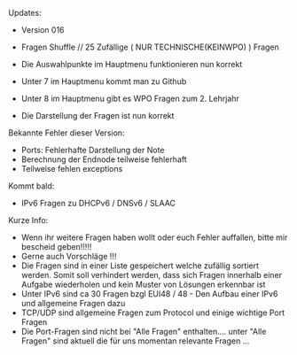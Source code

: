 Updates:

- Version 016

- Fragen Shuffle // 25 Zufällige ( NUR TECHNISCHE(KEINWPO) ) Fragen
- Die Auswahlpunkte im Hauptmenu funktionieren nun korrekt
- Unter 7 im Hauptmenu kommt man zu Github
- Unter 8 im Hauptmenu gibt es WPO Fragen zum 2. Lehrjahr
- Die Darstellung der Fragen ist nun korrekt


Bekannte Fehler dieser Version:

-  Ports: Fehlerhafte Darstellung der Note
-  Berechnung der Endnode teilweise fehlerhaft
-  Teilweise fehlen exceptions


Kommt bald:
- IPv6 Fragen zu DHCPv6 / DNSv6 / SLAAC

Kurze Info:
- Wenn ihr weitere Fragen haben wollt oder euch Fehler auffallen, bitte mir bescheid geben!!!!!
- Gerne auch Vorschläge !!! 
- Die Fragen sind in einer Liste gespeichert welche zufällig sortiert werden. Somit soll verhindert werden, dass sich Fragen innerhalb einer Aufgabe wiederholen und kein Muster von Lösungen erkennbar ist
- Unter IPv6 sind ca 30 Fragen bzgl EUI48 / 48   - Den Aufbau einer IPv6 und allgemeine Fragen dazu
- TCP/UDP sind allgemeine Fragen zum Protocol und einige wichtige Port Fragen
- Die Port-Fragen sind nicht bei "Alle Fragen" enthalten.... unter "Alle Fragen" sind aktuell die für uns momentan relevante Fragen ...


